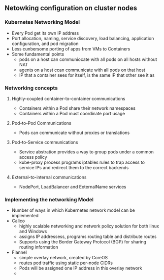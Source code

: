 ## Netowking configuration on cluster nodes

### Kubernetes Networking Model

- Every Pod get its own IP address
- Port allocation, naming, service discovery, load balancing, application configuration, and pod migration
- Less cunbersome porting of apps from VMs to Containers
- Some fundamental points
  - pods on a host can communiocate with all pods on all hosts without NAT
  - agents on a host ccan communicate with all pods on that host
  - IP that a container sees for itself, is the same IP that other see it as 


### Networking concepts

1. Highly-coupled container-to-container communications
   - Containers within a Pod share their network namespaces
   - Containers within a Pod must coordinate port usage

2. Pod-to-Pod Communications
   - Pods can communicate without proxies or translations

3. Pod-to-Service communications
   - Service abstration provides a way to group pods under a common access policy
   - kube-proxy process programs iptables rules to trap access to service IPs and redirect them to the correct backends

4. External-to-internal communications
   - NodePort, LoadBalancer and ExternalName services

### Implementing the networking Model

- Number of ways in which Kubernetes network model can be implemented
- Calico
  - highly scalable networking and network policy solution for both linux and Windows
  - assigns IP addressess, programs routing table and distribute routes
  - Supports using the Border Gateway Protocol (BGP) for sharing routing information
- Flannel
  - simple overlay network, created by CoreOS
  - routes pod traffic using static per-node CIDRs
  - Pods will be assigned one IP address in this overlay network
  -  